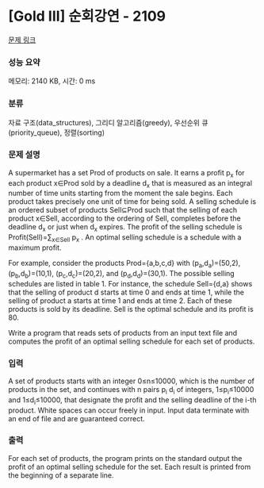 # [Gold III] 순회강연 - 2109 

[문제 링크](https://www.acmicpc.net/problem/2109) 

### 성능 요약

메모리: 2140 KB, 시간: 0 ms

### 분류

자료 구조(data_structures), 그리디 알고리즘(greedy), 우선순위 큐(priority_queue), 정렬(sorting)

### 문제 설명

<p>A supermarket has a set Prod of products on sale. It earns a profit p<sub>x</sub> for each product x∈Prod sold by a deadline d<sub>x</sub> that is measured as an integral number of time units starting from the moment the sale begins. Each product takes precisely one unit of time for being sold. A selling schedule is an ordered subset of products Sell⊆Prod such that the selling of each product x∈Sell, according to the ordering of Sell, completes before the deadline d<sub>x</sub> or just when d<sub>x</sub> expires. The profit of the selling schedule is Profit(Sell)=∑<sub>x∈Sell</sub> p<sub>x</sub> . An optimal selling schedule is a schedule with a maximum profit. </p>

<p>For example, consider the products Prod={a,b,c,d} with (p<sub>a</sub>,d<sub>a</sub>)=(50,2), (p<sub>b</sub>,d<sub>b</sub>)=(10,1), (p<sub>c</sub>,d<sub>c</sub>)=(20,2), and (p<sub>d</sub>,d<sub>d</sub>)=(30,1). The possible selling schedules are listed in table 1. For instance, the schedule Sell={d,a} shows that the selling of product d starts at time 0 and ends at time 1, while the selling of product a starts at time 1 and ends at time 2. Each of these products is sold by its deadline. Sell is the optimal schedule and its profit is 80. </p>

<p>Write a program that reads sets of products from an input text file and computes the profit of an optimal selling schedule for each set of products. </p>

### 입력 

 <p>A set of products starts with an integer 0≤n≤10000, which is the number of products in the set, and continues with n pairs p<sub>i</sub> d<sub>i</sub> of integers, 1≤p<sub>i</sub>≤10000 and 1≤d<sub>i</sub>≤10000, that designate the profit and the selling deadline of the i-th product. White spaces can occur freely in input. Input data terminate with an end of file and are guaranteed correct. </p>

### 출력 

 <p>For each set of products, the program prints on the standard output the profit of an optimal selling schedule for the set. Each result is printed from the beginning of a separate line. </p>


